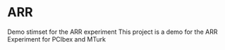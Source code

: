 # ARR
Demo stimset for the ARR experiment
This project is a demo for the ARR Experiment for PCIbex and MTurk
